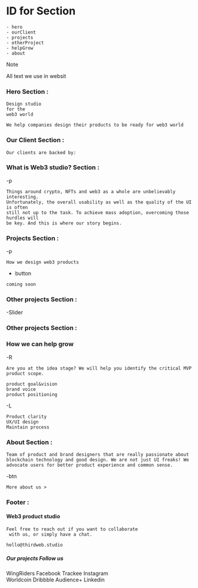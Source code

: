 # ID for Section

```
- hero
- ourClient
- projects
- otherProject
- helpGrow
- about
```

> [!NOTE]
>  All text we use in websit 


### Hero Section :

```
Design studio
for the
web3 world
```

```
We help companies design their products to be ready for web3 world
```

### Our Client Section :

```
Our clients are backed by:
```

### What is Web3 studio? Section :

-p

```
Things around crypto, NFTs and web3 as a whole are unbelievably interesting. 
Unfortunately, the overall usability as well as the quality of the UI is often 
still not up to the task. To achieve mass adoption, overcoming those hurdles will 
be key. And this is where our story begins.
```

### Projects Section :

-p

```
How we design web3 products
```

- button

```
coming soon
```

### Other projects Section :

-Slider

### Other projects Section :

### How we can help grow

-R

```
Are you at the idea stage? We will help you identify the critical MVP product scope.
```

```
product goal&vision
brand voice
product positioning
```

-L

```
Product clarity
UX/UI design
Maintain process
```

### About Section : 

```
Team of product and brand designers that are really passionate about 
blockchain technology and good design. We are not just UI freaks! We 
advocate users for better product experience and common sense.
```
-btn

```
More about us >
```

###  Footer : 
#### Web3 product studio
```
Feel free to reach out if you want to collaborate
 with us, or simply have a chat.
```
```
hello@thirdweb.studio
```

##### Our projects   Follow us

WingRiders            Facebook
Trackee               Instagram  
Worldcoin             Dribbble
Audience+             Linkedin

